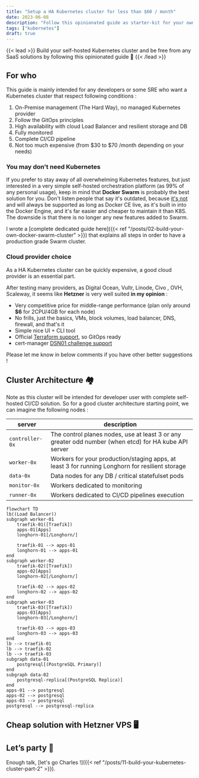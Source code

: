 ```yaml
---
title: "Setup a HA Kubernetes cluster for less than $60 / month"
date: 2023-06-08
description: "Follow this opinionated guide as starter-kit for your own Kubernetes platform..."
tags: ["kubernetes"]
draft: true
---
```


{{< lead >}}
Build your self-hosted Kubernetes cluster and be free from any SaaS solutions by following this opinionated guide 🎉
{{< /lead >}}

## For who

This guide is mainly intended for any developers or some SRE who want a Kubernetes cluster that respect following conditions :

1. On-Premise management (The Hard Way), no managed Kubernetes provider
2. Follow the GitOps principles
3. High availability with cloud Load Balancer and resilient storage and DB
4. Fully monitored
5. Complete CI/CD pipeline
6. Not too much expensive (from $30 to $70 /month depending on your needs)

### You may don't need Kubernetes

If you prefer to stay away of all overwhelming Kubernetes features, but just interested in a very simple self-hosted orchestration platform (as 99% of any personal usage), keep in mind that **Docker Swarm** is probably the best solution for you. Don't listen people that say it's outdated, because [it's not](https://dockerlabs.collabnix.com/intermediate/swarm/difference-between-docker-swarm-vs-swarm-mode-vs-swarmkit.html) and will always be supported as long as Docker CE live, as it's built in into the Docker Engine, and it's far easier and cheaper to maintain it than K8S. The downside is that there is no longer any new features added to Swarm.

I wrote a [complete dedicated guide here]({{< ref "/posts/02-build-your-own-docker-swarm-cluster" >}}) that explains all steps in order to have a production grade Swarm cluster.

### Cloud provider choice

As a HA Kubernetes cluster can be quickly expensive, a good cloud provider is an essential part.

After testing many providers, as Digital Ocean, Vultr, Linode, Civo , OVH, Scaleway, it seems like **Hetzner** is very well suited **in my opinion** :

* Very competitive price for middle-range performance (plan only around **$6** for 2CPU/4GB for each node)
* No frills, just the basics, VMs, block volumes, load balancer, DNS, firewall, and that's it
* Simple nice UI + CLI tool
* Official [Terraform support](https://registry.terraform.io/providers/hetznercloud/hcloud/latest), so GitOps ready
* cert-manager [DSN01 challenge support](https://github.com/vadimkim/cert-manager-webhook-hetzner)

Please let me know in below comments if you have other better suggestions !

## Cluster Architecture 🏘️

Note as this cluster will be intended for developer user with complete self-hosted CI/CD solution. So for a good cluster architecture starting point, we can imagine the following nodes :

| server          | description                                                                                           |
| --------------- | ----------------------------------------------------------------------------------------------------- |
| `controller-0x` | The control planes nodes, use at least 3 or any greater odd number (when etcd) for HA kube API server |
| `worker-0x`     | Workers for your production/staging apps, at least 3 for running Longhorn for resilient storage       |
| `data-0x`       | Data nodes for any DB / critical statefulset pods                                                     |
| `monitor-0x`    | Workers dedicated to monitoring                                                                       |
| `runner-0x`     | Workers dedicated to CI/CD pipelines execution                                                        |

```mermaid
flowchart TD
lb((Load Balancer))
subgraph worker-01
    traefik-01([Traefik])
    apps-01[Apps]
    longhorn-01[/Longhorn/]

    traefik-01 --> apps-01
    longhorn-01 --> apps-01
end
subgraph worker-02
    traefik-02([Traefik])
    apps-02[Apps]
    longhorn-02[/Longhorn/]

    traefik-02 --> apps-02
    longhorn-02 --> apps-02
end
subgraph worker-03
    traefik-03([Traefik])
    apps-03[Apps]
    longhorn-03[/Longhorn/]

    traefik-03 --> apps-03
    longhorn-03 --> apps-03
end
lb --> traefik-01
lb --> traefik-02
lb --> traefik-03
subgraph data-01
    postgresql[(PostgreSQL Primary)]
end
subgraph data-02
    postgresql-replica[(PostgreSQL Replica)]
end
apps-01 --> postgresql
apps-02 --> postgresql
apps-03 --> postgresql
postgresql --> postgresql-replica
```

## Cheap solution with Hetzner VPS 🖥️

## Let’s party 🎉

Enough talk, [let's go Charles !]({{< ref "/posts/11-build-your-kubernetes-cluster-part-2" >}}).
